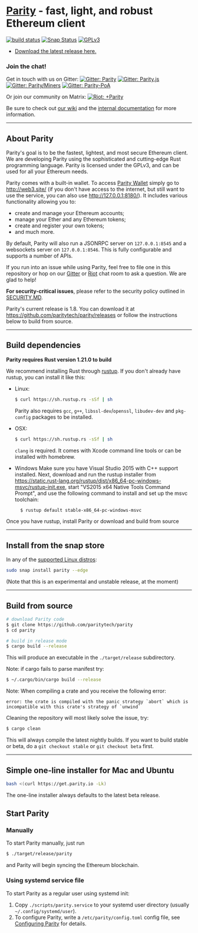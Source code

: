 # [Parity](https://parity.io/) - fast, light, and robust Ethereum client

[![build status](https://gitlab.parity.io/parity/parity/badges/master/build.svg)](https://gitlab.parity.io/parity/parity/commits/master)
[![Snap Status](https://build.snapcraft.io/badge/paritytech/parity.svg)](https://build.snapcraft.io/user/paritytech/parity)
[![GPLv3](https://img.shields.io/badge/license-GPL%20v3-green.svg)](https://www.gnu.org/licenses/gpl-3.0.en.html)

- [Download the latest release here.](https://github.com/paritytech/parity/releases/latest)

### Join the chat!

Get in touch with us on Gitter:
[![Gitter: Parity](https://img.shields.io/badge/gitter-parity-4AB495.svg)](https://gitter.im/paritytech/parity)
[![Gitter: Parity.js](https://img.shields.io/badge/gitter-parity.js-4AB495.svg)](https://gitter.im/paritytech/parity.js)
[![Gitter: Parity/Miners](https://img.shields.io/badge/gitter-parity/miners-4AB495.svg)](https://gitter.im/paritytech/parity/miners)
[![Gitter: Parity-PoA](https://img.shields.io/badge/gitter-parity--poa-4AB495.svg)](https://gitter.im/paritytech/parity-poa)

Or join our community on Matrix:
[![Riot: +Parity](https://img.shields.io/badge/riot-%2Bparity%3Amatrix.parity.io-orange.svg)](https://riot.im/app/#/group/+parity:matrix.parity.io)

Be sure to check out [our wiki](https://github.com/paritytech/parity/wiki) and the [internal documentation](https://paritytech.github.io/parity/ethcore/index.html) for more information.

----

## About Parity

Parity's goal is to be the fastest, lightest, and most secure Ethereum client. We are developing Parity using the sophisticated and cutting-edge Rust programming language. Parity is licensed under the GPLv3, and can be used for all your Ethereum needs.

Parity comes with a built-in wallet. To access [Parity Wallet](http://web3.site/) simply go to http://web3.site/ (if you don't have access to the internet, but still want to use the service, you can also use http://127.0.0.1:8180/). It includes various functionality allowing you to:

- create and manage your Ethereum accounts;
- manage your Ether and any Ethereum tokens;
- create and register your own tokens;
- and much more.

By default, Parity will also run a JSONRPC server on `127.0.0.1:8545` and a websockets server on `127.0.0.1:8546`. This is fully configurable and supports a number of APIs.

If you run into an issue while using Parity, feel free to file one in this repository or hop on our [Gitter](https://gitter.im/paritytech/parity) or [Riot](https://riot.im/app/#/group/+parity:matrix.parity.io) chat room to ask a question. We are glad to help!

**For security-critical issues**, please refer to the security policy outlined in [SECURITY.MD](SECURITY.md).

Parity's current release is 1.8. You can download it at https://github.com/paritytech/parity/releases or follow the instructions below to build from source.

----

## Build dependencies

**Parity requires Rust version 1.21.0 to build**

We recommend installing Rust through [rustup](https://www.rustup.rs/). If you don't already have rustup, you can install it like this:

- Linux:
	```bash
	$ curl https://sh.rustup.rs -sSf | sh
	```

	Parity also requires `gcc`, `g++`, `libssl-dev`/`openssl`, `libudev-dev` and `pkg-config` packages to be installed.

- OSX:
	```bash
	$ curl https://sh.rustup.rs -sSf | sh
	```

	`clang` is required. It comes with Xcode command line tools or can be installed with homebrew.

- Windows
  Make sure you have Visual Studio 2015 with C++ support installed. Next, download and run the rustup installer from
	https://static.rust-lang.org/rustup/dist/x86_64-pc-windows-msvc/rustup-init.exe, start "VS2015 x64 Native Tools Command Prompt", and use the following command to install and set up the msvc toolchain:
  ```bash
	$ rustup default stable-x86_64-pc-windows-msvc
  ```

Once you have rustup, install Parity or download and build from source

----

## Install from the snap store

In any of the [supported Linux distros](https://snapcraft.io/docs/core/install):

```bash
sudo snap install parity --edge
```

(Note that this is an experimental and unstable release, at the moment)

----

## Build from source

```bash
# download Parity code
$ git clone https://github.com/paritytech/parity
$ cd parity

# build in release mode
$ cargo build --release
```

This will produce an executable in the `./target/release` subdirectory.

Note: if cargo fails to parse manifest try:

```bash
$ ~/.cargo/bin/cargo build --release
```

Note: When compiling a crate and you receive the following error:

```
error: the crate is compiled with the panic strategy `abort` which is incompatible with this crate's strategy of `unwind`
```

Cleaning the repository will most likely solve the issue, try:

```bash
$ cargo clean
```

This will always compile the latest nightly builds. If you want to build stable or beta, do a `git checkout stable` or `git checkout beta` first.

----

## Simple one-line installer for Mac and Ubuntu

```bash
bash <(curl https://get.parity.io -Lk)
```

The one-line installer always defaults to the latest beta release.

## Start Parity

### Manually

To start Parity manually, just run

```bash
$ ./target/release/parity
```

and Parity will begin syncing the Ethereum blockchain.

### Using systemd service file

To start Parity as a regular user using systemd init:

1. Copy `./scripts/parity.service` to your
systemd user directory (usually `~/.config/systemd/user`).
2. To configure Parity, write a `/etc/parity/config.toml` config file, see [Configuring Parity](https://github.com/paritytech/parity/wiki/Configuring-Parity) for details.
